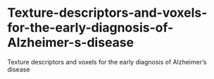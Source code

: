 # Texture-descriptors-and-voxels-for-the-early-diagnosis-of-Alzheimer-s-disease
Texture descriptors and voxels for the early diagnosis of Alzheimer’s disease
